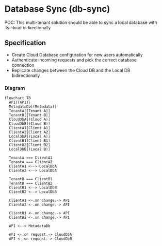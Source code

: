 # Database Sync (db-sync)

POC: This multi-tenant solution should be able to sync a local database with its cloud bidirectionally

## Specification

- Create Cloud Database configuration for new users automatically
- Authenticate incoming requests and pick the correct database connection
- Replicate changes between the Cloud DB and the Local DB bidirectionally

### Diagram

```mermaid
flowchart TB
  API((API))
  MetadataDb[(Metadata)]
  TenantA[[Tenant A]]
  TenantB[[Tenant B]]
  CloudDbA[(Cloud A)]
  CloudDbB[(Cloud B)]
  ClientA1[Client A1]
  ClientA2[Client A2]
  LocalDbA[(Local A)]
  ClientB1[Client B1]
  ClientB2[Client B2]
  LocalDbB[(Local B)]

  TenantA === ClientA1
  TenantA === ClientA2
  ClientA1 <--> LocalDbA
  ClientA2 <--> LocalDbA

  TenantB === ClientB1
  TenantB === ClientB2
  ClientB1 <--> LocalDbB
  ClientB2 <--> LocalDbB

  ClientA1 <-.on change.-> API
  ClientA2 <-.on change.-> API

  ClientB1 <-.on change.-> API
  ClientB2 <-.on change.-> API

  API <--> MetadataDb

  API <-.on request.-> CloudDbA
  API <-.on request.-> CloudDbB
```
